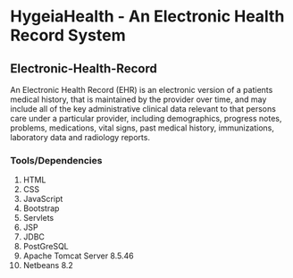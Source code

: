 # HygeiaHealth - An Electronic Health Record System

## Electronic-Health-Record

An Electronic Health Record (EHR) is an electronic version of a patients medical history, that is maintained by the 
provider over time, and may include all of the key administrative clinical data relevant to that persons care under
a particular provider, including demographics, progress notes, problems, medications, vital signs, past medical history, immunizations, laboratory data and radiology reports.

### Tools/Dependencies
1. HTML
2. CSS
3. JavaScript
4. Bootstrap
5. Servlets
6. JSP
7. JDBC
8. PostGreSQL 
9. Apache Tomcat Server 8.5.46
10. Netbeans 8.2
